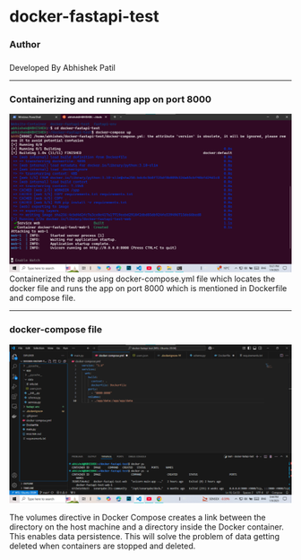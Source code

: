 # docker-fastapi-test
<h3>Author<h3></h3>
Developed By Abhishek Patil
  
<hr>
<h3> Containerizing and running app on port 8000 </h3>

 ![docker-compose file](Image/compose-up.png)
Containerized the app using docker-compose.yml file which locates the docker file and runs the app on port 8000 which is mentioned in Dockerfile and compose file.

<hr>
<h3> docker-compose file</h3>

![docker-compose file](Image/docker-compose.png)

The volumes directive in Docker Compose creates a link between the directory on the host machine and a directory inside the Docker container. This enables data persistence. 
This will solve the problem of data getting deleted when containers are stopped and deleted. 

